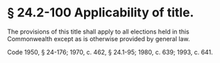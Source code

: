 # § 24.2-100 Applicability of title.

<p>The provisions of this title shall apply to all elections held in this Commonwealth except as is otherwise provided by general law.</p><p>Code 1950, § 24-176; 1970, c. 462, § 24.1-95; 1980, c. 639; 1993, c. 641.</p>
